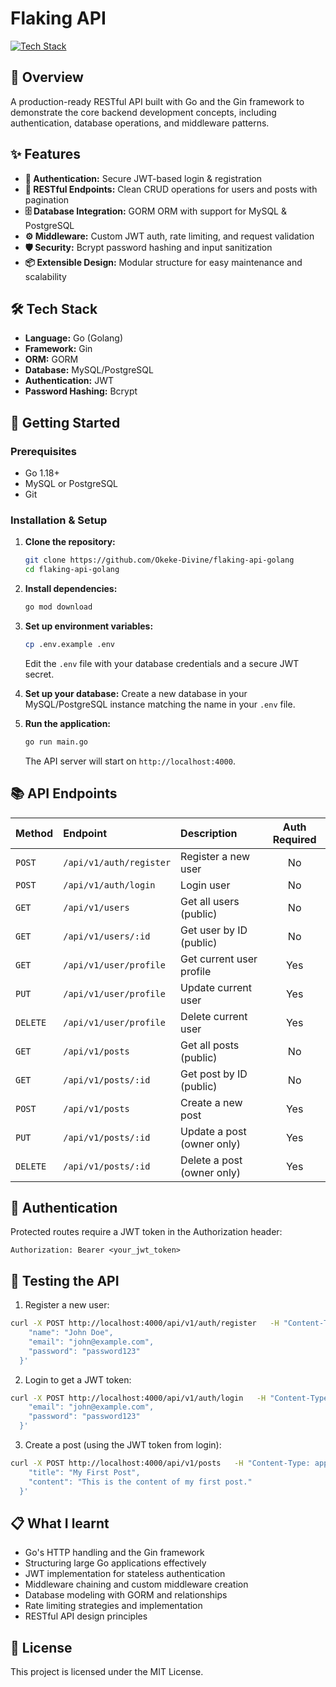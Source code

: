 # Flaking API

[![Tech Stack](https://skillicons.dev/icons?i=go,mysql,postgres)](https://skillicons.dev)

## 📖 Overview
A production-ready RESTful API built with Go and the Gin framework to demonstrate the core backend development concepts, including authentication, database operations, and middleware patterns.

## ✨ Features
- **🔐 Authentication:** Secure JWT-based login & registration
- **📁 RESTful Endpoints:** Clean CRUD operations for users and posts with pagination
- **🗄️ Database Integration:** GORM ORM with support for MySQL & PostgreSQL
- **⚙️ Middleware:** Custom JWT auth, rate limiting, and request validation
- **🛡️ Security:** Bcrypt password hashing and input sanitization
- **📦 Extensible Design:** Modular structure for easy maintenance and scalability

## 🛠️ Tech Stack
- **Language:** Go (Golang)
- **Framework:** Gin
- **ORM:** GORM
- **Database:** MySQL/PostgreSQL
- **Authentication:** JWT
- **Password Hashing:** Bcrypt


## 🚀 Getting Started

### Prerequisites
- Go 1.18+
- MySQL or PostgreSQL
- Git

### Installation & Setup

1.  **Clone the repository:**
    ```bash
    git clone https://github.com/Okeke-Divine/flaking-api-golang
    cd flaking-api-golang
    ```

2.  **Install dependencies:**
    ```bash
    go mod download
    ```

3.  **Set up environment variables:**
    ```bash
    cp .env.example .env
    ```
    Edit the `.env` file with your database credentials and a secure JWT secret.

4.  **Set up your database:**
    Create a new database in your MySQL/PostgreSQL instance matching the name in your `.env` file.

5.  **Run the application:**
    ```bash
    go run main.go
    ```
    The API server will start on `http://localhost:4000`.

## 📚 API Endpoints

| Method | Endpoint | Description | Auth Required |
| :--- | :--- | :--- | :---: |
| `POST` | `/api/v1/auth/register` | Register a new user | No |
| `POST` | `/api/v1/auth/login` | Login user | No |
| `GET` | `/api/v1/users` | Get all users (public) | No |
| `GET` | `/api/v1/users/:id` | Get user by ID (public) | No |
| `GET` | `/api/v1/user/profile` | Get current user profile | Yes |
| `PUT` | `/api/v1/user/profile` | Update current user | Yes |
| `DELETE` | `/api/v1/user/profile` | Delete current user | Yes |
| `GET` | `/api/v1/posts` | Get all posts (public) | No |
| `GET` | `/api/v1/posts/:id` | Get post by ID (public) | No |
| `POST` | `/api/v1/posts` | Create a new post | Yes |
| `PUT` | `/api/v1/posts/:id` | Update a post (owner only) | Yes |
| `DELETE` | `/api/v1/posts/:id` | Delete a post (owner only) | Yes |

## 🔐 Authentication
Protected routes require a JWT token in the Authorization header:
```http
Authorization: Bearer <your_jwt_token>
```

## 🧪 Testing the API

1. Register a new user:
```bash
curl -X POST http://localhost:4000/api/v1/auth/register   -H "Content-Type: application/json"   -d '{
    "name": "John Doe",
    "email": "john@example.com",
    "password": "password123"
  }'
```

2. Login to get a JWT token:
```bash
curl -X POST http://localhost:4000/api/v1/auth/login   -H "Content-Type: application/json"   -d '{
    "email": "john@example.com",
    "password": "password123"
  }'
```

3. Create a post (using the JWT token from login):
```bash
curl -X POST http://localhost:4000/api/v1/posts   -H "Content-Type: application/json"   -H "Authorization: Bearer YOUR_JWT_TOKEN_HERE"   -d '{
    "title": "My First Post",
    "content": "This is the content of my first post."
  }'
```

## 📋 What I learnt

- Go's HTTP handling and the Gin framework
- Structuring large Go applications effectively
- JWT implementation for stateless authentication
- Middleware chaining and custom middleware creation
- Database modeling with GORM and relationships
- Rate limiting strategies and implementation
- RESTful API design principles

## 📄 License

This project is licensed under the MIT License.

